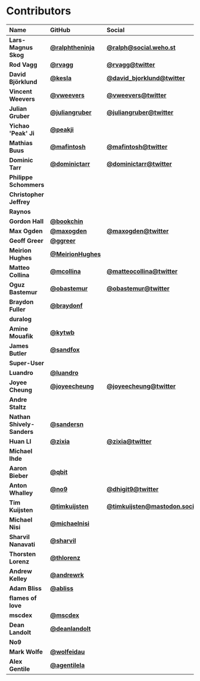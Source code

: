 # Contributors

| Name                       | GitHub                                                 | Social                                                                   |
| :------------------------- | :----------------------------------------------------- | :----------------------------------------------------------------------- |
| **Lars-Magnus Skog**       | [**@ralphtheninja**](https://github.com/ralphtheninja) | [**@ralph@social.weho.st**](https://social.weho.st/@ralph)               |
| **Rod Vagg**               | [**@rvagg**](https://github.com/rvagg)                 | [**@rvagg@twitter**](https://twitter.com/rvagg)                          |
| **David Björklund**        | [**@kesla**](https://github.com/kesla)                 | [**@david_bjorklund@twitter**](https://twitter.com/david_bjorklund)      |
| **Vincent Weevers**        | [**@vweevers**](https://github.com/vweevers)           | [**@vweevers@twitter**](https://twitter.com/vweevers)                    |
| **Julian Gruber**          | [**@juliangruber**](https://github.com/juliangruber)   | [**@juliangruber@twitter**](https://twitter.com/juliangruber)            |
| **Yichao 'Peak' Ji**       | [**@peakji**](https://github.com/peakji)               |                                                                          |
| **Mathias Buus**           | [**@mafintosh**](https://github.com/mafintosh)         | [**@mafintosh@twitter**](https://twitter.com/mafintosh)                  |
| **Dominic Tarr**           | [**@dominictarr**](https://github.com/dominictarr)     | [**@dominictarr@twitter**](https://twitter.com/dominictarr)              |
| **Philippe Schommers**     |                                                        |                                                                          |
| **Christopher Jeffrey**    |                                                        |                                                                          |
| **Raynos**                 |                                                        |                                                                          |
| **Gordon Hall**            | [**@bookchin**](https://github.com/bookchin)           |                                                                          |
| **Max Ogden**              | [**@maxogden**](https://github.com/maxogden)           | [**@maxogden@twitter**](https://twitter.com/maxogden)                    |
| **Geoff Greer**            | [**@ggreer**](https://github.com/ggreer)               |                                                                          |
| **Meirion Hughes**         | [**@MeirionHughes**](https://github.com/MeirionHughes) |                                                                          |
| **Matteo Collina**         | [**@mcollina**](https://github.com/mcollina)           | [**@matteocollina@twitter**](https://twitter.com/matteocollina)          |
| **Oguz Bastemur**          | [**@obastemur**](https://github.com/obastemur)         | [**@obastemur@twitter**](https://twitter.com/obastemur)                  |
| **Braydon Fuller**         | [**@braydonf**](https://github.com/braydonf)           |                                                                          |
| **duralog**                |                                                        |                                                                          |
| **Amine Mouafik**          | [**@kytwb**](https://github.com/kytwb)                 |                                                                          |
| **James Butler**           | [**@sandfox**](https://github.com/sandfox)             |                                                                          |
| **Super-User**             |                                                        |                                                                          |
| **Luandro**                | [**@luandro**](https://github.com/luandro)             |                                                                          |
| **Joyee Cheung**           | [**@joyeecheung**](https://github.com/joyeecheung)     | [**@joyeecheung@twitter**](https://twitter.com/joyeecheung)              |
| **Andre Staltz**           |                                                        |                                                                          |
| **Nathan Shively-Sanders** | [**@sandersn**](https://github.com/sandersn)           |                                                                          |
| **Huan LI**                | [**@zixia**](https://github.com/zixia)                 | [**@zixia@twitter**](https://twitter.com/zixia)                          |
| **Michael Ihde**           |                                                        |                                                                          |
| **Aaron Bieber**           | [**@qbit**](https://github.com/qbit)                   |                                                                          |
| **Anton Whalley**          | [**@no9**](https://github.com/no9)                     | [**@dhigit9@twitter**](https://twitter.com/dhigit9)                      |
| **Tim Kuijsten**           | [**@timkuijsten**](https://github.com/timkuijsten)     | [**@timkuijsten@mastodon.social**](https://mastodon.social/@timkuijsten) |
| **Michael Nisi**           | [**@michaelnisi**](https://github.com/michaelnisi)     |                                                                          |
| **Sharvil Nanavati**       | [**@sharvil**](https://github.com/sharvil)             |                                                                          |
| **Thorsten Lorenz**        | [**@thlorenz**](https://github.com/thlorenz)           |                                                                          |
| **Andrew Kelley**          | [**@andrewrk**](https://github.com/andrewrk)           |                                                                          |
| **Adam Bliss**             | [**@abliss**](https://github.com/abliss)               |                                                                          |
| **flames of love**         |                                                        |                                                                          |
| **mscdex**                 | [**@mscdex**](https://github.com/mscdex)               |                                                                          |
| **Dean Landolt**           | [**@deanlandolt**](https://github.com/deanlandolt)     |                                                                          |
| **No9**                    |                                                        |                                                                          |
| **Mark Wolfe**             | [**@wolfeidau**](https://github.com/wolfeidau)         |                                                                          |
| **Alex Gentile**           | [**@agentilela**](https://github.com/agentilela)       |                                                                          |
